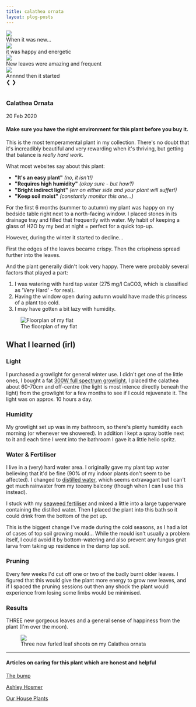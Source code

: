 ```yaml
---
title: calathea ornata
layout: plog-posts
---
```



<!-- Slideshow container -->
<section>
    <article>
        <div class="slideshow">
            <div class="slideshow-container">
                <!-- Full-width images -->
                <div class="mySlides fade">
                    <img src="/plog/resources/images/CalatheaOrnata_1.jpg">
                    <div class="slideshow-text">When it was new...</div>
                </div>
                <div class="mySlides fade">
                    <img src="/plog/resources/images/CalatheaOrnata_3.jpg">
                    <div class="slideshow-text">it was happy and energetic</div>
                </div>
                <div class="mySlides fade">
                    <img src="/plog/resources/images/CalatheaOrnata_2.jpg">
                    <div class="slideshow-text">New leaves were amazing and frequent</div>
                </div>
                <div class="mySlides fade">
                    <img src="/plog/resources/images/CalatheaOrnata_4.jpg">
                    <div class="slideshow-text">Annnnd then it started</div>
                </div>
                <!-- Next and previous buttons -->
                <a class="prev" onclick="plusSlides(-1)">&#10094;</a>
                <a class="next" onclick="plusSlides(1)">&#10095;</a>
            </div>
            <br>
            <!-- The dots/circles -->
            <div style="text-align:center">
                <span class="dot" onclick="currentSlide(1)"></span>
                <span class="dot" onclick="currentSlide(2)"></span>
                <span class="dot" onclick="currentSlide(3)"></span>
                <span class="dot" onclick="currentSlide(4)"></span>
            </div>
        </div>
    </article>
</section>


<!-- Text section -->
<section>
    <article>
        <div class="about">
            <div class="text-item">
                <h1>Calathea Ornata</h1>
                <p class="date">20 Feb 2020</p>
                <h4>Make sure you have the right environment for this plant before you buy it.</h4>
                <p>This is the most temperamental plant in my collection. There's no doubt that it's increadibly
                    beautiful and very rewarding when it's thriving, but getting that balance is <em>really hard
                        work</em>.
                </p>
                <div class="indent">
                    <p>What most websites say about this plant:
                        <ul>
                            <li><strong>"It's an easy plant"</strong> <em>(no, it isn't!)</em></li>
                            <li><strong>"Requires high humidity"</strong> <em>(okay sure - but how?)</em></li>
                            <li><strong>"Bright indirect light"</strong> <em>(err on either side and your plant will
                                    suffer!)</em></li>
                            <li><strong>"Keep soil moist"</strong> <em>(constantly monitor this one...)</em></li>
                        </ul>
                    </p>
                </div>
                <p>For the first 6 months (summer to autumn) my plant was happy on my bedside table right next to a
                    north-facing window. I placed stones in its drainage tray and filled that frequently with water.
                    My habit of keeping a glass of H2O by my bed at night = perfect for a quick top-up.
                </p>
                <p>However, during the winter it started to decline...</p>
                <p>First the edges of the leaves became crispy. Then the crispiness spread further into the leaves.
                </p>
                <p>And the plant generally didn't look very happy. There were probably several factors that played a
                    part:
                    <ol>
                        <li>I was watering with hard tap water (275 mg/l CaCO3, which is classified as 'Very Hard' -
                            for real).</li>
                        <li>Having the window open during autumn would have made this princess of a plant too cold.
                        </li>
                        <li>I may have gotten a bit lazy with humidity.</li>
                    </ol>
                </p>
            </div>
            <figure>
                <img src="/plog/resources/images/floor-plan.jpg" alt="Floorplan of my flat">
                <figcaption>
                    The floorplan of my flat
                </figcaption>
            </figure>
        </div>
    </article>
</section>


<section>
    <article>
        <div class="about">
            <div class="text-item">
                <h2>What I learned (irl)</h2>
                <h3>Light</h3>
                <p>I purchased a growlight for general winter use. I didn't get one of the little ones, I bought a
                    fat
                    <a href="https://www.amazon.co.uk/gp/product/B07CPQZBTP/ref=ppx_yo_dt_b_asin_title_o08_s00?ie=UTF8&psc=1">300W
                        full spectrum growlight.</a> I placed the calathea about 60-70cm and off-centre (the light
                    is most intence directly beneah the light) from the growlight for a few
                    months to see if I could rejuvenate it. The light was on approx. 10 hours a day.</p>
                <h3>Humidity</h3>
                <p>My growlight set up was in my bathroom, so there's plenty humidity each morning (or whenever we
                    showered). In addition I kept a spray bottle next to it and each time I went into the bathroom I
                    gave it a little hello spritz.</p>
                <h3>Water & Fertiliser</h3>
                <p>I live in a (very) hard water area. I originally gave my plant tap water believing that it'd be
                    fine
                    (90% of my indoor plants don't seem to be affected). I changed to <a
                        href="https://www.amazon.co.uk/gp/product/B01D50JYAS/ref=ppx_yo_dt_b_asin_title_o04_s00?ie=UTF8&psc=1">distilled
                        water</a>, which seems extravagant but I can't get much rainwater from my teeeny balcony
                    (though
                    when I can I use this instead).</p>
                <p>I stuck with my <a href="https://www.homebase.co.uk/vitax-organic-seaweed-1l_p412828">seaweed
                        fertiliser</a> and mixed a little into a large tupperware containing the distilled water.
                    Then I
                    placed the plant into this bath so it could drink from the bottom of the pot up.</p>
                <p>This is the biggest change I've made during the cold seasons, as I had a lot of cases of top soil
                    growing mould... While the mould isn't usually a problem itself, I could avoid it by
                    bottom-watering
                    and also prevent any
                    fungus gnat larva from taking up residence in the damp top soil.</p>
                <h3>Pruning</h3>
                <p>Every few weeks I'd cut off one or two of the badly burnt older leaves. I figured that this would
                    give the plant more energy to grow new leaves, and if I spaced the pruning sessions out then any
                    shock the
                    plant would experience from losing some limbs would be minimised.</p>
                <h3>Results</h3>
                <p>THREE new gorgeous leaves and a general sense of happiness from the plant (I'm over the moon).
                </p>
            </div>
            <figure>
                <img src="/plog/resources/images/CalatheaOrnata_5.jpg">
                <figcaption>Three new furled leaf shoots on my Calathea ornata</figcaption>
            </figure>
        </div>
    </article>
</section>


<section>
    <article>
        <div class="about">
            <div class="text-item">
                <hr>
                <h4>Articles on caring for this plant which are honest and helpful</h4>
                <a href="https://living.thebump.com/prune-calathea-10701.html">
                    <p>The bump</p>
                </a>
                <a href="https://www.ashleyhosmer.com/home/2018/8/2/calathea-ornata-plant-care-tips">
                    <p>Ashley Hosmer</p>
                </a>
                <a href="https://www.ourhouseplants.com/plants/calathea">
                    <p>Our House Plants</p>
                </a>
            </div>
        </div>  
    </article>
</section>